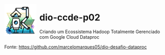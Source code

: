 <img src="a829854f-18db-444d-8ea7-3dcf75ff02b0.png"
     alt="Criando um Ecossistema Hadoop Totalmente Gerenciado com Google Cloud Dataproc"
     style="float: left; margin-right: 10px; width:100px;" />

# dio-ccde-p02
Criando um Ecossistema Hadoop Totalmente Gerenciado com Google Cloud Dataproc

Fonte: https://github.com/marcelomarques05/dio-desafio-dataproc
